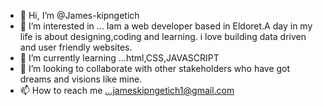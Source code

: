 - 👋 Hi, I’m @James-kipngetich
- 👀 I’m interested in ... Iam a web developer based in Eldoret.A day in my life is about designing,coding and learning. i love building data driven and user friendly websites.
- 🌱 I’m currently learning ...html,CSS,JAVASCRIPT
- 💞️ I’m looking to collaborate with other stakeholders who have got dreams and visions like mine.
- 📫 How to reach me ...jameskipngetich1@gmail.com

<!---
James-kipngetich/James-kipngetich is a ✨ special ✨ repository because its `README.md` (this file) appears on your GitHub profile.
You can click the Preview link to take a look at your changes.
--->
